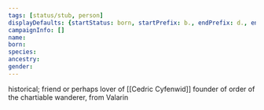 ```yaml
---
tags: [status/stub, person]
displayDefaults: {startStatus: born, startPrefix: b., endPrefix: d., endStatus: died}
campaignInfo: []
name:
born:
species:
ancestry:
gender:
---
```


historical; friend or perhaps lover of [[Cedric Cyfenwid]]
founder of order of the chartiable wanderer, from Valarin